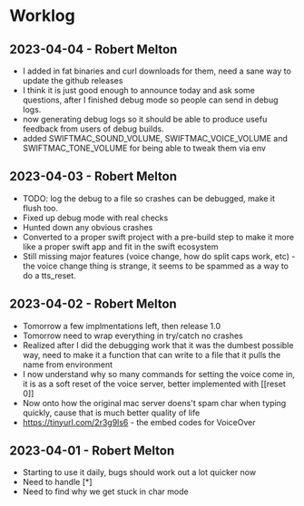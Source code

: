 Worklog
=======
2023-04-04 - Robert Melton
--------------------------
 - I added in fat binaries and curl downloads for them, need a 
   sane way to update the github releases 
 - I think it is just good enough to announce today and ask some 
   questions, after I finished debug mode so people can send in 
   debug logs.
 - now generating debug logs so it should be able to produce usefu 
   feedback from users of debug builds.
 - added SWIFTMAC_SOUND_VOLUME, SWIFTMAC_VOICE_VOLUME and 
   SWIFTMAC_TONE_VOLUME for being able to tweak them via env

2023-04-03 - Robert Melton
--------------------------
 - TODO: log the debug to a file so crashes can be debugged, make it 
   flush too.
 - Fixed up debug mode with real checks
 - Hunted down any obvious crashes 
 - Converted to a proper swift project with a pre-build step to make
   it more like a proper swift app and fit in the swift ecosystem
 - Still missing major features (voice change, how do split caps 
   work, etc) - the voice change thing is strange, it seems to be 
   spammed as a way to do a tts_reset.

2023-04-02 - Robert Melton
--------------------------
 - Tomorrow a few implmentations left, then release 1.0
 - Tomorrow need to wrap everything in try/catch no crashes
 - Realized after I did the debugging work that it was the dumbest 
   possible way, need to make it a function that can write to a file 
   that it pulls the name from environment
 - I now understand why so many commands for setting the voice come 
   in, it is as a soft reset of the voice server, better implemented
   with [[reset 0]] 
 - Now onto how the original mac server doens't spam char when typing
   quickly, cause that is much better quality of life
 - https://tinyurl.com/2r3g9ls6 - the embed codes for VoiceOver

2023-04-01 - Robert Melton
--------------------------
 - Starting to use it daily, bugs should work out a lot quicker now
 - Need to handle [*]
 - Need to find why we get stuck in char mode 
